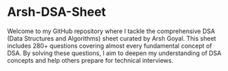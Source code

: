 # Arsh-DSA-Sheet
Welcome to my GitHub repository where I tackle the comprehensive DSA (Data Structures and Algorithms) sheet curated by Arsh Goyal. This sheet includes 280+ questions covering almost every fundamental concept of DSA. By solving these questions, I aim to deepen my understanding of DSA concepts and help others prepare for technical interviews.
